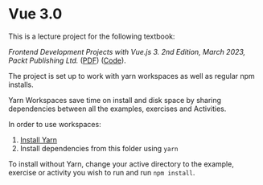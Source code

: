 # Vue 3.0

This is a lecture project for the following textbook:

_Frontend Development Projects with Vue.js 3. 2nd Edition, March 2023, Packt Publishing Ltd._ ([PDF](https://pan.baidu.com/s/1W5MZN9y-NUjAEInZ6nY5xA?pwd=6dny)) ([Code](https://github.com/PacktPublishing/Frontend-Development-Projects-with-Vue.js-3)).

The project is set up to work with yarn workspaces as well as regular npm installs.

Yarn Workspaces save time on install and disk space by sharing dependencies between all the examples, exercises and Activities.

In order to use workspaces:

1. [Install Yarn](https://yarnpkg.com/lang/en/docs/install/)
2. Install dependencies from this folder using `yarn`

To install without Yarn, change your active directory to the example, exercise or activity you wish to run and run `npm install`.
